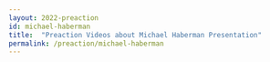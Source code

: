 ```yaml
---
layout: 2022-preaction
id: michael-haberman
title:  "Preaction Videos about Michael Haberman Presentation"
permalink: /preaction/michael-haberman
---
```

